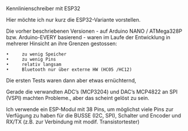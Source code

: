 
   Kennlinienschreiber mit ESP32

   


Hier möchte ich nur kurz die ESP32-Variante vorstellen.

Die vorher beschriebenen Versionen  -  auf Arduino NANO / ATMega328P   bzw. Arduino-EVERY basierend   - waren im Laufe der Entwicklung in mehrerer Hinsicht an ihre Grenzen gestossen:

    •     zu wenig Speicher
    •     zu wenig Pins
    •     relativ langsam
    •     Bluetooth nur über externe HW (HC05 /HC12)



Die ersten Tests waren dann aber etwas ernüchternd,  

Gerade die verwandten ADC’s (MCP3204) und DAC’s MCP4822 an SPI (VSPI) machten
Probleme., aber das scheint gelöst zu sein.

Ich verwende ein ESP-Modul mit 38 Pins, um möglichst viele Pins zur Verfügung zu haben für
die BUSSE (I2C, SPI), Schalter und Encoder und  RX/TX (z.B. zur Verbindung mit modif. Transistortester)
 
